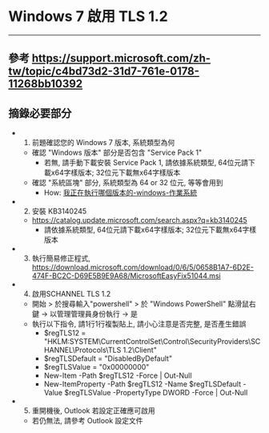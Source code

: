 # Windows 7 啟用 TLS 1.2
---

## 參考 https://support.microsoft.com/zh-tw/topic/c4bd73d2-31d7-761e-0178-11268bb10392
## 摘錄必要部分
- 1. 前題確認您的 Windows 7 版本, 系統類型為何
    - 確認 "Windows 版本" 部分是否包含 "Service Pack 1"
        - 若無, 請手動下載安裝 Service Pack 1, 請依據系統類型, 64位元請下載x64字樣版本; 32位元下載無x64字樣版本
    - 確認 "系統區塊" 部分, 系統類型為 64 or 32 位元, 等等會用到
        - How: [我正在執行哪個版本的-windows-作業系統](https://support.microsoft.com/zh-hk/windows/我正在執行哪個版本的-windows-作業系統-628bec99-476a-2c13-5296-9dd081cdd808#WindowsVersion=Windows_7)
- 2. 安裝 KB3140245
    - https://catalog.update.microsoft.com/search.aspx?q=kb3140245
        - 請依據系統類型, 64位元請下載x64字樣版本; 32位元下載無x64字樣版本
- 3. 執行簡易修正程式, https://download.microsoft.com/download/0/6/5/0658B1A7-6D2E-474F-BC2C-D69E5B9E9A68/MicrosoftEasyFix51044.msi
- 4. 啟用SCHANNEL TLS 1.2
    - 開始 > 於搜尋輸入"powershell" > 於 "Windows PowerShell" 點滑鼠右鍵 -> 以管理管理員身份執行 -> 是
    - 執行以下指令, 請1行1行複製貼上, 請小心注意是否完整, 是否產生錯誤
        - $regTLS12 = "HKLM:SYSTEM\CurrentControlSet\Control\SecurityProviders\SCHANNEL\Protocols\TLS 1.2\Client"
        - $regTLSDefault = "DisabledByDefault"
        - $regTLSValue = "0x00000000"
        - New-Item -Path $regTLS12 -Force | Out-Null
        - New-ItemProperty -Path $regTLS12 -Name $regTLSDefault -Value $regTLSValue -PropertyType DWORD -Force | Out-Null
- 5. 重開機後, Outlook 若設定正確應可啟用
    - 若仍無法, 請參考 Outlook 設定文件